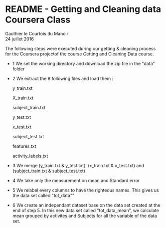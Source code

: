 # README - Getting and Cleaning data Coursera Class
Gauthier le Courtois du Manoir  
24 juillet 2016  


The following steps were executed during our getting & cleaning process for the Coursera projectof the course Getting and Cleaning Data course.

* 1 We set the working directory and download the zip file in the "data" folder

* 2 We extract the 8 following files and load them :

  y_train.txt
  
  X_train.txt
  
  subject_train.txt
  
  y_test.txt
  
  x_test.txt
  
  subject_test.txt
  
  features.txt
  
  activity_labels.txt

* 3 We merge (y_train.txt & y_test.txt), (x_train.txt & x_test.txt) and (subject_train.txt & subject_test.txt)

* 4 We take only the measurement on mean and Standard error

* 5 We relabel every columns to have the righteous names. This gives us the data set called "tot_data""

* 6 We create an independant dataset base on the data set created at the end of step 5. In this new data set called "tot_data_mean", we calculate mean grouped by activites and Subjects for all the variable of the data set.
  



